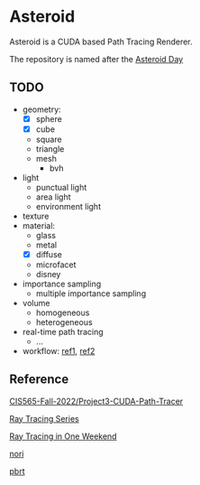 # Asteroid
Asteroid is a CUDA based Path Tracing Renderer.

The repository is named after the [Asteroid Day](https://www.asteroidday.org/)

## TODO
- geometry: 
  - [x] sphere
  - [x] cube
  - square
  - triangle
  - mesh
    - bvh
- light
    - punctual light
    - area light
    - environment light
- texture
- material: 
  - glass
  - metal
  - [x] diffuse
  - microfacet
  - disney
- importance sampling
  - multiple importance sampling
- volume
  - homogeneous
  - heterogeneous
- real-time path tracing
  - ...
- workflow: [ref1](https://blog.csdn.net/qq_16013649/article/details/113905995), [ref2](https://github.com/ptheywood/cuda-cmake-github-actions/issues/5)

## Reference
[CIS565-Fall-2022/Project3-CUDA-Path-Tracer](https://github.com/CIS565-Fall-2022/Project3-CUDA-Path-Tracer)

[Ray Tracing Series](https://www.youtube.com/playlist?list=PLlrATfBNZ98edc5GshdBtREv5asFW3yXl)

[Ray Tracing in One Weekend](https://raytracing.github.io/)

[nori](https://wjakob.github.io/nori/)

[pbrt](https://www.pbrt.org/)
